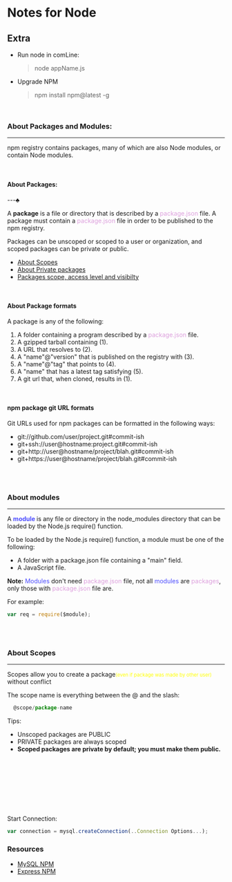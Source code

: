 <head>

  <h1> Notes for Node</h1>
  
</head>

<h2>Extra</H2>

- Run node in comLine:
  > node appName.js
- Upgrade NPM
  > npm install npm@latest -g

<br>

<h3>About Packages and Modules:</h3>

---

<p>npm registry contains packages, many of which are also Node modules, or contain Node modules.</p>

<br>
<h4>About Packages:</h4>

---♣

<p>A <b>package</b> is a file or directory that is described by a <span style ="color:#DDA0DD">package.json</span> file. A package must contain a <span style ="color:#DDA0DD">package.json</span> file in order to be published to the npm registry.</p>
<p>Packages can be unscoped or scoped to a user or organization, and scoped packages can be private or public.</p>

- <a href = https://docs.npmjs.com/about-scopes>About Scopes</a>
- <a href = https://docs.npmjs.com/about-private-packages>About Private packages</a>
- <a href = https://docs.npmjs.com/package-scope-access-level-and-visibility>Packages scope, access level and visibilty</a>

<br>

<h4>About Package formats</h4>

<div>
  
  <span>A package is any of the following:</span>
  1. A folder containing a program described by a <span style ="color:#DDA0DD">package.json</span> file.
  2. A gzipped tarball containing (1).
  3. A URL that resolves to (2).
  4. A "name"@"version" that is published on the registry with (3).
  5. A "name"@"tag" that points to (4).
  6. A "name" that has a latest tag satisfying (5).
  7. A git url that, when cloned, results in (1).

</div>

<br>

<h4>npm package git URL formats</h4>

<div>
  
  <span>Git URLs used for npm packages can be formatted in the following ways:</span>
  * git://github.com/user/project.git#commit-ish
  * git+ssh://user@hostname:project.git#commit-ish
  * git+http://user@hostname/project/blah.git#commit-ish
  * git+https://user@hostname/project/blah.git#commit-ish

</div>

<br><br>

<h3>About modules</h3>

---

<p>A <b><span style ="color: #4d4dff">module</span> </b> is any file or directory in the node_modules directory that can be loaded by the Node.js require() function.</p>

To be loaded by the Node.js require() function, a module must be one of the following:

- A folder with a package.json file containing a "main" field.
- A JavaScript file.

**Note:** <span style ="color: #4d4dff">Modules</span> don't need <span style ="color:#DDA0DD">package.json</span> file, not all <span style ="color: #4d4dff">modules</span> are <span style ="color:#DDA0DD">packages</span>, only those with <span style ="color:#DDA0DD">package.json</span> file are.

For example:

```js
var req = require($module);
```

<br><br>

<h3>About Scopes</h3>

---

<p>Scopes allow you to create a package<span style ="font-size:80%; color: yellow" >(even if package was made by other user)</span> without conflict</p>
The scope name is everything between the @ and the slash:

```js
  @scope/package-name
```

Tips:

- Unscoped packages are PUBLIC
- PRIVATE packages are always scoped
- **Scoped packages are private by default; you must make them public.**

<br>

<br><br><br><br><br>

Start Connection:

```js
var connection = mysql.createConnection(..Connection Options...);
```

</iv>

<h3>Resources</h3>
<div>

- <a href = https://github.com/itsnotajulius/NodeJS/blob/main/NPM/MySQLNPM.md>MySQL NPM<a>
- <a href = https://github.com/itsnotajulius/NodeJS/blob/main/NPM/ExpressNPM.md>Express NPM<a>
</div>

